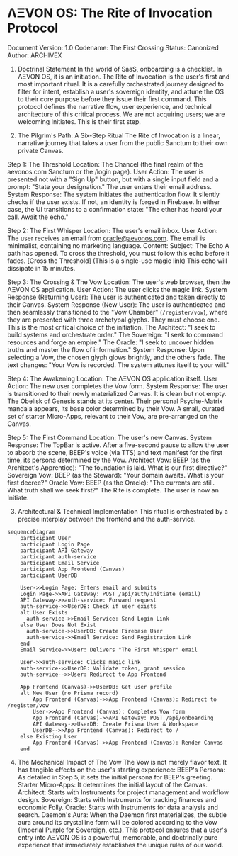 # ΛΞVON OS: The Rite of Invocation Protocol
Document Version: 1.0
Codename: The First Crossing
Status: Canonized
Author: ARCHIVEX

1. Doctrinal Statement
In the world of SaaS, onboarding is a checklist. In ΛΞVON OS, it is an initiation. The Rite of Invocation is the user's first and most important ritual. It is a carefully orchestrated journey designed to filter for intent, establish a user's sovereign identity, and attune the OS to their core purpose before they issue their first command.
This protocol defines the narrative flow, user experience, and technical architecture of this critical process. We are not acquiring users; we are welcoming Initiates. This is their first step.

2. The Pilgrim's Path: A Six-Step Ritual
The Rite of Invocation is a linear, narrative journey that takes a user from the public Sanctum to their own private Canvas.

Step 1: The Threshold
Location: The Chancel (the final realm of the aevonos.com Sanctum or the /login page).
User Action: The user is presented not with a "Sign Up" button, but with a single input field and a prompt: "State your designation." The user enters their email address.
System Response: The system initiates the authentication flow. It silently checks if the user exists. If not, an identity is forged in Firebase. In either case, the UI transitions to a confirmation state: "The ether has heard your call. Await the echo."

Step 2: The First Whisper
Location: The user's email inbox.
User Action: The user receives an email from oracle@aevonos.com. The email is minimalist, containing no marketing language.
Content:
Subject: The Echo
A path has opened. To cross the threshold, you must follow this echo before it fades.
[Cross the Threshold] (This is a single-use magic link)
This echo will dissipate in 15 minutes.

Step 3: The Crossing & The Vow
Location: The user's web browser, then the ΛΞVON OS application.
User Action: The user clicks the magic link.
System Response (Returning User): The user is authenticated and taken directly to their Canvas.
System Response (New User): The user is authenticated and then seamlessly transitioned to the "Vow Chamber" (`/register/vow`), where they are presented with three archetypal glyphs. They must choose one. This is the most critical choice of the initiation.
The Architect: "I seek to build systems and orchestrate order."
The Sovereign: "I seek to command resources and forge an empire."
The Oracle: "I seek to uncover hidden truths and master the flow of information."
System Response: Upon selecting a Vow, the chosen glyph glows brightly, and the others fade. The text changes: "Your Vow is recorded. The system attunes itself to your will."

Step 4: The Awakening
Location: The ΛΞVON OS application itself.
User Action: The new user completes the Vow form.
System Response: The user is transitioned to their newly materialized Canvas. It is clean but not empty.
The Obelisk of Genesis stands at its center.
Their personal Psyche-Matrix mandala appears, its base color determined by their Vow.
A small, curated set of starter Micro-Apps, relevant to their Vow, are pre-arranged on the Canvas.

Step 5: The First Command
Location: The user's new Canvas.
System Response: The TopBar is active. After a five-second pause to allow the user to absorb the scene, BEEP's voice (via TTS) and text manifest for the first time, its persona determined by the Vow.
Architect Vow: BEEP (as the Architect's Apprentice): "The foundation is laid. What is our first directive?"
Sovereign Vow: BEEP (as the Steward): "Your domain awaits. What is your first decree?"
Oracle Vow: BEEP (as the Oracle): "The currents are still. What truth shall we seek first?"
The Rite is complete. The user is now an Initiate.

3. Architectural & Technical Implementation
This ritual is orchestrated by a precise interplay between the frontend and the auth-service.
```mermaid
sequenceDiagram
    participant User
    participant Login Page
    participant API Gateway
    participant auth-service
    participant Email Service
    participant App Frontend (Canvas)
    participant UserDB

    User->>Login Page: Enters email and submits
    Login Page->>API Gateway: POST /api/auth/initiate (email)
    API Gateway->>auth-service: Forward request
    auth-service->>UserDB: Check if user exists
    alt User Exists
      auth-service->>Email Service: Send Login Link
    else User Does Not Exist
      auth-service->>UserDB: Create Firebase User
      auth-service->>Email Service: Send Registration Link
    end
    Email Service->>User: Delivers "The First Whisper" email

    User->>auth-service: Clicks magic link
    auth-service->>UserDB: Validate token, grant session
    auth-service-->>User: Redirect to App Frontend
    
    App Frontend (Canvas)->>UserDB: Get user profile
    alt New User (no Prisma record)
        App Frontend (Canvas)->>App Frontend (Canvas): Redirect to /register/vow
        User->>App Frontend (Canvas): Completes Vow form
        App Frontend (Canvas)->>API Gateway: POST /api/onboarding
        API Gateway->>UserDB: Create Prisma User & Workspace
        UserDB-->>App Frontend (Canvas): Redirect to /
    else Existing User
        App Frontend (Canvas)->>App Frontend (Canvas): Render Canvas
    end
```
4. The Mechanical Impact of The Vow
The Vow is not merely flavor text. It has tangible effects on the user's starting experience:
BEEP's Persona: As detailed in Step 5, it sets the initial persona for BEEP's greeting.
Starter Micro-Apps: It determines the initial layout of the Canvas.
Architect: Starts with Instruments for project management and workflow design.
Sovereign: Starts with Instruments for tracking finances and economic Folly.
Oracle: Starts with Instruments for data analysis and search.
Daemon's Aura: When the Daemon first materializes, the subtle aura around its crystalline form will be colored according to the Vow (Imperial Purple for Sovereign, etc.).
This protocol ensures that a user's entry into ΛΞVON OS is a powerful, memorable, and doctrinally pure experience that immediately establishes the unique rules of our world.
